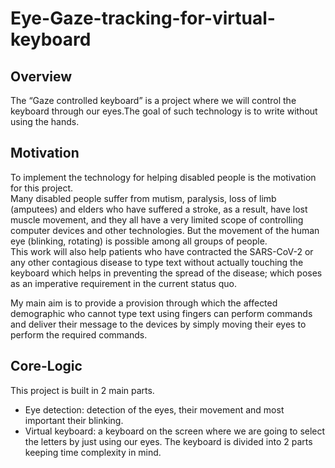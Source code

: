 # Eye-Gaze-tracking-for-virtual-keyboard

## Overview 
The “Gaze controlled keyboard” is a project where we will control the keyboard through our eyes.The goal of such technology is to write without using the hands. 


## Motivation 
To implement the technology for helping disabled people is the motivation for this project.                                                                                         
Many disabled people suffer from mutism, paralysis, loss of limb (amputees) and elders who have suffered a stroke, as a result, have lost muscle movement, and they all have a very limited scope of controlling computer devices and other technologies. But the movement of the human eye (blinking, rotating) is possible among all groups of people.                                                                                      
This work will also help patients who have contracted the SARS-CoV-2 or any other contagious disease to type text without actually touching the keyboard which helps in preventing the spread of the disease; which poses as an imperative requirement in the current status quo.

My main aim is to provide a provision through which the affected demographic who cannot type text using fingers can perform commands and deliver their message to the devices by simply moving their eyes to perform the required commands.


## Core-Logic
This project is built in 2 main parts.
  * Eye detection: detection of the eyes, their movement and most important their blinking.
  * Virtual keyboard: a keyboard on the screen where we are going to select the letters by just using our eyes. The keyboard is divided into 2 parts keeping time complexity in                           mind.
